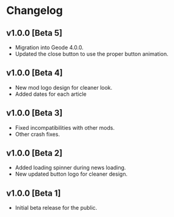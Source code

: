 # Changelog

## <cg>v1.0.0 [Beta 5]</c>
* Migration into Geode 4.0.0.
* Updated the close button to use the proper button animation.

## <cg>v1.0.0 [Beta 4]</c>
* New mod logo design for cleaner look.
* Added dates for each article

## <cg>v1.0.0 [Beta 3]</c>
* Fixed incompatibilities with other mods.
* Other crash fixes.

## <cg>v1.0.0 [Beta 2]</c>
* Added loading spinner during news loading.
* New updated button logo for cleaner design.

## <cg>v1.0.0 [Beta 1]</c>
* Initial beta release for the public.
